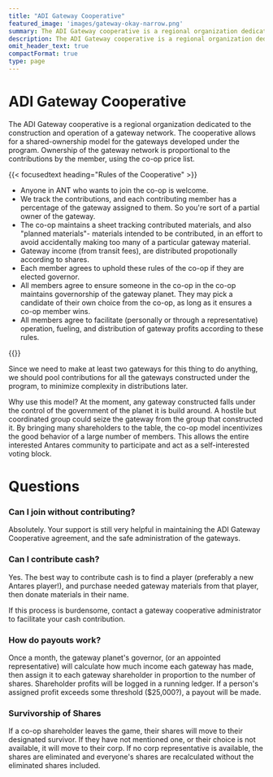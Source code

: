 ```yaml
---
title: "ADI Gateway Cooperative"
featured_image: 'images/gateway-okay-narrow.png'
summary: The ADI Gateway cooperative is a regional organization dedicated to the construction and operation of a gateway network.
description: The ADI Gateway cooperative is a regional organization dedicated to the construction and operation of a gateway network.
omit_header_text: true
compactFormat: true
type: page
---
```


# ADI Gateway Cooperative

The ADI Gateway cooperative is a regional organization dedicated to the construction and operation of a gateway network. The cooperative allows for a shared-ownership model for the gateways developed under the program. Ownership of the gateway network is proportional to the contributions by the member, using the co-op price list.

{{< focusedtext heading="Rules of the Cooperative" >}}

* Anyone in ANT who wants to join the co-op is welcome.
* We track the contributions, and each contributing member has a percentage of the gateway assigned to them. So you're sort of a partial owner of the gateway.
* The co-op maintains a sheet tracking contributed materials, and also "planned materials"- materials intended to be contributed, in an effort to avoid accidentally making too many of a particular gateway material.
* Gateway income (from transit fees), are distributed propotionally according to shares.
* Each member agrees to uphold these rules of the co-op if they are elected governor.
* All members agree to ensure someone in the co-op in the co-op maintains governorship of the gateway planet. They may pick a candidate of their own choice from the co-op, as long as it ensures a co-op member wins.
* All members agree to facilitate (personally or through a representative) operation, fueling, and distribution of gateway profits according to these rules.

{{</focusedtext>}}


Since we need to make at least two gateways for this thing to do anything, we should pool contributions for all the gateways constructed under the program, to minimize complexity in distributions later.

Why use this model? At the moment, any gateway constructed falls under the control of the government of the planet it is build around. A hostile but coordinated group could seize the gateway from the group that constructed it. By bringing many shareholders to the table, the co-op model incentivizes the good behavior of a large number of members. This allows the entire interested Antares community to participate and act as a self-interested voting block. 

# Questions

### Can I join without contributing?

Absolutely. Your support is still very helpful in maintaining the ADI Gateway Cooperative agreement, and the safe administration of the gateways.

### Can I contribute cash?

Yes. The best way to contribute cash is to find a player (preferably a new Antares player!), and purchase needed gateway materials from that player, then donate materials in their name.

If this process is burdensome, contact a gateway cooperative administrator to facilitate your cash contribution.

### How do payouts work?

Once a month, the gateway planet's governor, (or an appointed representative) will calculate how much income each gateway has made, then assign it to each gateway shareholder in proportion to the number of shares. Shareholder profits will be logged in a running ledger. If a person's assigned profit exceeds some threshold ($25,000?), a payout will be made. 

### Survivorship of Shares

If a co-op shareholder leaves the game, their shares will move to their designated survivor. If they have not mentioned one, or their choice is not available, it will move to their corp. If no corp representative is available, the shares are eliminated and everyone's shares are recalculated without the eliminated shares included. 
